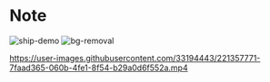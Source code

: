 # Note
![ship-demo](https://user-images.githubusercontent.com/33194443/179653085-6eab6f0d-2464-49cb-9554-b40d7cee7f36.gif)
![bg-removal](https://user-images.githubusercontent.com/33194443/179653144-773741b4-ebaf-4e9a-87d8-9d7663aac90c.gif)

https://user-images.githubusercontent.com/33194443/221357771-7faad365-060b-4fe1-8f54-b29a0d6f552a.mp4

